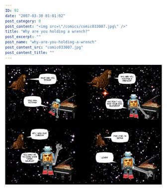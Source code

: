 ```yaml
---
ID: 92
date: "2007-03-30 01:01:02"
post_category: 0
post_content: "<img src=\"/comics/comic033007.jpg\" />"
title: "Why are you holding a wrench?"
post_excerpt: ""
post_name: "why-are-you-holding-a-wrench"
post_content_src: "comic033007.jpg"
post_content_title: ""
---
```



[![](/comics-hi-res/comic033007.jpg)](/comics-hi-res/comic033007.jpg "")
